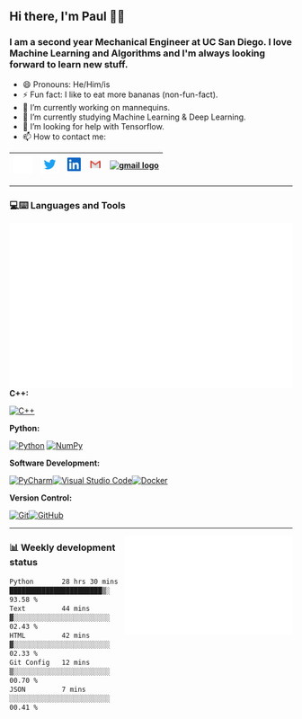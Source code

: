 ## Hi there, I'm Paul 👋👋
### I am a second year Mechanical Engineer at UC San Diego. I love Machine Learning and Algorithms and I'm always looking forward to learn new stuff.


- 😄 Pronouns: He/Him/is
- ⚡ Fun fact: I like to eat more bananas (non-fun-fact).
- 🔭 I’m currently working on mannequins.
- 🌱 I’m currently studying Machine Learning & Deep Learning.
- 🤔 I’m looking for help with Tensorflow.
- 📫 How to contact me:

| [<img src="https://raw.githubusercontent.com/Delta456/Delta456/master/img/github.png" alt="github logo" width="34">](https://github.com/packetsss) |  [<img src="https://raw.githubusercontent.com/Delta456/Delta456/master/img/twitter.png" alt="twitter logo" width="34">](https://twitter.com/pyj2001) |  [<img src="https://github.com/Amchuz/Amchuz/blob/master/linkedin.jpeg" alt="linkedin logo" width="24">](https://www.linkedin.com/in/paul-pan001/) |  [<img src="https://github.com/Amchuz/Amchuz/blob/master/gmail.jpeg" alt="gmail logo" width="24">](mailto:paulbigpan@gmail.com) |  [<img src="https://upload.wikimedia.org/wikipedia/commons/thumb/e/e7/Instagram_logo_2016.svg/1200px-Instagram_logo_2016.svg.png" alt="gmail logo" width="24">](https://www.instagram.com/_popaz/)
|---|---|---|---|---|

----
### 💻:keyboard: Languages and Tools

<a href="https://github.com/packetsss">
  <img align="right" src="https://github.com/packetsss/Better-readme-stats-forked/blob/master/generated/languages.svg" />
</a>


  **C++:**
  
[<img alt="C++" src="https://img.shields.io/badge/c++%20-%2300599C.svg?&style=for-the-badge&logo=c%2B%2B&ogoColor=white"/>](https://github.com/packetsss)

  **Python:**
  
[<img alt="Python" src="https://img.shields.io/badge/python%20-%2314354C.svg?&style=for-the-badge&logo=python&logoColor=white"/>](https://github.com/packetsss) [<img alt="NumPy" src="https://img.shields.io/badge/numpy%20-%23013243.svg?&style=for-the-badge&logo=numpy&logoColor=white" />](https://github.com/packetsss)

  **Software Development:**
  
[<img alt="PyCharm" src="https://img.shields.io/badge/PyCharm-000000.svg?&style=for-the-badge&logo=PyCharm&logoColor=white"/>](https://github.com/packetsss)[<img alt="Visual Studio Code" src="https://img.shields.io/badge/Visual%20Studio%20Code-0078d7.svg?&style=for-the-badge&logo=visual-studio-code&logoColor=white"/>](https://github.com/packetsss)[<img alt="Docker" src="https://img.shields.io/badge/docker%20-%230db7ed.svg?&style=for-the-badge&logo=docker&logoColor=white"/>](https://github.com/packetsss)


  **Version Control:**
  
[<img alt="Git" src="https://img.shields.io/badge/git%20-%23F05033.svg?&style=for-the-badge&logo=git&logoColor=white"/>](https://github.com/packetsss)[<img alt="GitHub" src="https://img.shields.io/badge/github%20-%23121011.svg?&style=for-the-badge&logo=github&logoColor=white"/>](https://github.com/packetsss)

----


[<img align='right'   width="300" src="https://github.com/packetsss/Better-readme-stats-forked/blob/master/generated/overview.svg">](https://github.com/packetsss)


### 📊 Weekly development status
<!--START_SECTION:waka-->
```text
Python       28 hrs 30 mins  ███████████████████████▒░   93.58 % 
Text         44 mins         ▓░░░░░░░░░░░░░░░░░░░░░░░░   02.43 % 
HTML         42 mins         ▓░░░░░░░░░░░░░░░░░░░░░░░░   02.33 % 
Git Config   12 mins         ▒░░░░░░░░░░░░░░░░░░░░░░░░   00.70 % 
JSON         7 mins          ░░░░░░░░░░░░░░░░░░░░░░░░░   00.41 % 
```
<!--END_SECTION:waka-->
